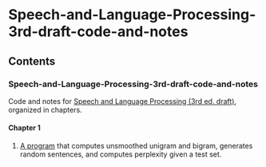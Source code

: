# Speech-and-Language-Processing-3rd-draft-code-and-notes

## Contents

### Speech-and-Language-Processing-3rd-draft-code-and-notes
Code and notes for [Speech and Language Processing (3rd ed. draft)](https://web.stanford.edu/~jurafsky/slp3/), organized in chapters.
#### Chapter 1
1. [A program](https://github.com/KasMasVan/Speech-and-Language-Processing-3rd-draft-code-and-notes/blob/main/chapter1/unigram.ipynb) that computes unsmoothed unigram and bigram, generates random sentences, and computes perplexity given a test set.
